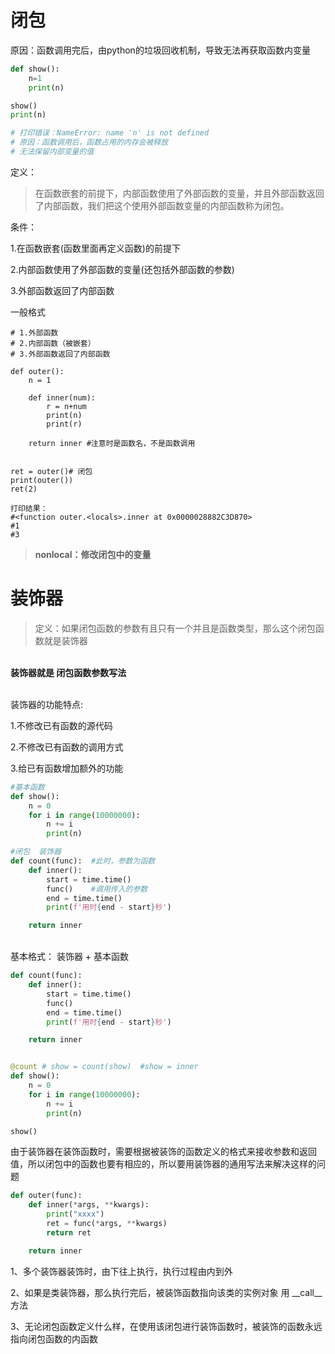 # 闭包

原因：函数调用完后，由python的垃圾回收机制，导致无法再获取函数内变量

``` py
def show():
    n=1
    print(n)

show()
print(n)

# 打印错误：NameError: name 'n' is not defined
# 原因：函数调用后，函数占用的内存会被释放
# 无法保留内部变量的值

```


定义：
>在函数嵌套的前提下，内部函数使用了外部函数的变量，并且外部函数返回了内部函数，我们把这个使用外部函数变量的内部函数称为闭包。


条件：

1.在函数嵌套(函数里面再定义函数)的前提下

2.内部函数使用了外部函数的变量(还包括外部函数的参数)

3.外部函数返回了内部函数

一般格式
```python3
# 1.外部函数
# 2.内部函数（被嵌套）
# 3.外部函数返回了内部函数

def outer():
    n = 1

    def inner(num):
        r = n+num
        print(n)
        print(r)

    return inner #注意时是函数名，不是函数调用


ret = outer()# 闭包
print(outer())
ret(2)

打印结果：
#<function outer.<locals>.inner at 0x0000028882C3D870>
#1
#3
```



>**nonlocal：修改闭包中的变量**



# 装饰器

>定义：如果闭包函数的参数有且只有一个并且是函数类型，那么这个闭包函数就是装饰器

\
**装饰器就是 闭包函数参数写法**

\
装饰器的功能特点:

1.不修改已有函数的源代码

2.不修改已有函数的调用方式

3.给已有函数增加额外的功能




```py
#基本函数
def show():
    n = 0
    for i in range(10000000):
        n += i
        print(n)

```
```py
#闭包  装饰器
def count(func):  #此时，参数为函数
    def inner():
        start = time.time()
        func()    #调用传入的参数
        end = time.time()
        print(f'用时{end - start}秒')

    return inner
```
\
基本格式： 装饰器  + 基本函数  
```py
def count(func):
    def inner():
        start = time.time()
        func()
        end = time.time()
        print(f'用时{end - start}秒')

    return inner


@count # show = count(show)  #show = inner
def show():
    n = 0
    for i in range(10000000):
        n += i
        print(n)

show()
```

由于装饰器在装饰函数时，需要根据被装饰的函数定义的格式来接收参数和返回值，所以闭包中的函数也要有相应的，所以要用装饰器的通用写法来解决这样的问题

```py
def outer(func):
    def inner(*args, **kwargs):
        print("xxxx")
        ret = func(*args, **kwargs)
        return ret

    return inner
```


1、多个装饰器装饰时，由下往上执行，执行过程由内到外

2、如果是类装饰器，那么执行完后，被装饰函数指向该类的实例对象  用 __call__方法

3、无论闭包函数定义什么样，在使用该闭包进行装饰函数时，被装饰的函数永远指向闭包函数的内函数

